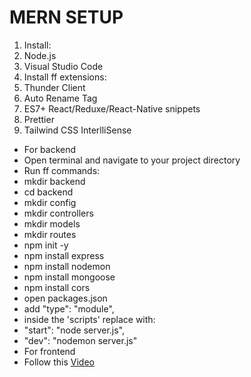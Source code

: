 # **MERN SETUP**

1. Install:
 1. Node.js
 2. Visual Studio Code
 3. Install ff extensions:
   1. Thunder Client
   2. Auto Rename Tag
   3. ES7+ React/Reduxe/React-Native snippets
   4. Prettier
   5. Tailwind CSS InterlliSense
* For backend
 * Open terminal and navigate to your project directory
  * Run ff commands:
   * mkdir backend
   * cd backend
   * mkdir config
   * mkdir controllers
   * mkdir models
   * mkdir routes
   * npm init -y
   * npm install express
   * npm install nodemon
   * npm install mongoose
   * npm install cors
  * open packages.json
   * add "type": "module",
  * inside the 'scripts' replace with:
   * "start": "node server.js",
   * "dev": "nodemon server.js"
* For frontend
 * Follow this [Video](https://www.youtube.com/watch?v=VAaUy_Moivw&t=597s&ab_channel=React%26NextjsProjectswithSahand)